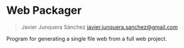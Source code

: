 # Web Packager

> Javier Junquera Sánchez 
> <javier.junquera.sanchez@gmail.com>

Program for generating a single file web from a full web project.
